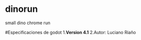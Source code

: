 # dinorun
small dino chrome run

#Especificaciones de godot
1.**Version 4.1**
2.Autor: Luciano Riaño

